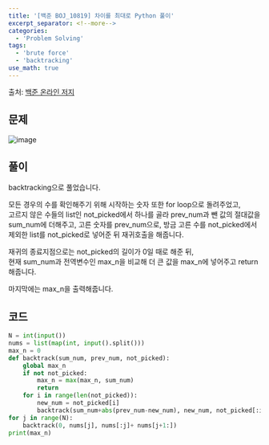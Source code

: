 ```yaml
---
title: '[백준 BOJ_10819] 차이를 최대로 Python 풀이'
excerpt_separator: <!--more-->
categories:
  - 'Problem Solving'
tags:
  - 'brute force'
  - 'backtracking'
use_math: true
---
```


출처: [백준 온라인 저지](https://www.acmicpc.net/problem/10819)

## 문제

![image](https://user-images.githubusercontent.com/59808674/166453840-7a3ad318-431f-4d1b-9c94-f2eaeb5ef313.png)

## 풀이

backtracking으로 풀었습니다.

모든 경우의 수를 확인해주기 위해 시작하는 숫자 또한 for loop으로 돌려주었고,  
고르지 않은 수들의 list인 not_picked에서 하나를 골라 prev_num과 뺀 값의 절대값을 sum_num에 더해주고,
고른 숫자를 prev_num으로,
방금 고른 수를 not_picked에서 제외한 list를 not_picked로 넣어준 뒤 재귀호출을 해줍니다.

재귀의 종료지점으로는 not_picked의 길이가 0일 때로 해준 뒤,  
현재 sum_num과 전역변수인 max_n을 비교해 더 큰 값을 max_n에 넣어주고 return 해줍니다.

마지막에는 max_n을 출력해줍니다.

## 코드

```python
N = int(input())
nums = list(map(int, input().split()))
max_n = 0
def backtrack(sum_num, prev_num, not_picked):
    global max_n
    if not not_picked:
        max_n = max(max_n, sum_num)
        return
    for i in range(len(not_picked)):
        new_num = not_picked[i]
        backtrack(sum_num+abs(prev_num-new_num), new_num, not_picked[:i]+ not_picked[i+1:])
for j in range(N):
    backtrack(0, nums[j], nums[:j]+ nums[j+1:])
print(max_n)
```
